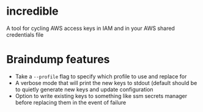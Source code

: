 # incredible
A tool for cycling AWS access keys in IAM and in your AWS shared credentials file

# Braindump features
- Take a `--profile` flag to specify which profile to use and replace for
- A verbose mode that will print the new keys to stdout (default should be to quietly generate new keys and update configuration
- Option to write existing keys to something like ssm secrets manager before replacing them in the event of failure
